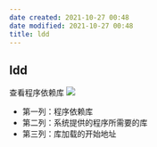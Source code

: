 ```yaml
---
date created: 2021-10-27 00:48
date modified: 2021-10-27 00:48
title: ldd
---
```

## ldd
查看程序依赖库
![](https://mxy-imgs.oss-cn-hangzhou.aliyuncs.com/imgs/202110090940866.png)

- 第一列：程序依赖库
- 第二列：系统提供的程序所需要的库
- 第三列：库加载的开始地址